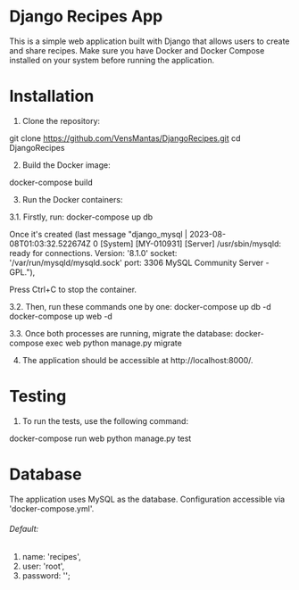 # Django Recipes App

This is a simple web application built with Django that allows users to create and share recipes. 
Make sure you have Docker and Docker Compose installed on your system before running the application.

# Installation

1. Clone the repository:

git clone https://github.com/VensMantas/DjangoRecipes.git
cd DjangoRecipes

2. Build the Docker image:

docker-compose build

3. Run the Docker containers:

3.1. Firstly, run:
docker-compose up db

Once it's created 
(last message "django_mysql  | 2023-08-08T01:03:32.522674Z 0 [System] [MY-010931] [Server] /usr/sbin/mysqld: ready for connections. Version: '8.1.0'  socket: '/var/run/mysqld/mysqld.sock'  port: 3306  MySQL Community Server - GPL."), 

Press Ctrl+C to stop the container.

3.2. Then, run these commands one by one:
docker-compose up db -d
docker-compose up web -d

3.3. Once both processes are running, migrate the database:
docker-compose exec web python manage.py migrate

4. The application should be accessible at http://localhost:8000/.

# Testing

1. To run the tests, use the following command:

docker-compose run web python manage.py test

# Database

The application uses MySQL as the database. Configuration accessible via 'docker-compose.yml'.
###### Default:
1. name: 'recipes',
2. user: 'root',
3. password: '';
